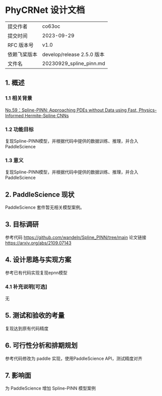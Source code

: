 # PhyCRNet 设计文档

|              |                    |
| ------------ | -----------------  |
| 提交作者      |      co63oc              |
| 提交时间      |       2023-09-29   |
| RFC 版本号    | v1.0               |
| 依赖飞桨版本  | develop/release 2.5.0 版本        |
| 文件名        | 20230929_spline_pinn.md             |

## 1. 概述

### 1.1 相关背景

[No.59：Spline-PINN: Approaching PDEs without Data using Fast, Physics-Informed Hermite-Spline CNNs](https://github.com/PaddlePaddle/community/blob/master/hackathon/hackathon_5th/%E3%80%90PaddlePaddle%20Hackathon%205th%E3%80%91%E5%BC%80%E6%BA%90%E8%B4%A1%E7%8C%AE%E4%B8%AA%E4%BA%BA%E6%8C%91%E6%88%98%E8%B5%9B%E7%A7%91%E5%AD%A6%E8%AE%A1%E7%AE%97%E4%BB%BB%E5%8A%A1%E5%90%88%E9%9B%86.md#no59spline-pinn-approaching-pdes-without-data-using-fast-physics-informed-hermite-spline-cnns)

### 1.2 功能目标

复现Spline-PINN模型，并根据代码中提供的数据训练、推理，并合入PaddleScience

### 1.3 意义

复现Spline-PINN模型，并根据代码中提供的数据训练、推理，并合入PaddleScience

## 2. PaddleScience 现状

PaddleScience 套件暂无相关模型案例。

## 3. 目标调研

参考代码 https://github.com/wandeln/Spline_PINN/tree/main
论文链接 https://arxiv.org/abs/2109.07143

## 4. 设计思路与实现方案

参考已有代码实现复现epnn模型

### 4.1 补充说明[可选]

无

## 5. 测试和验收的考量

复现达到原有代码精度

## 6. 可行性分析和排期规划

参考代码修改为 paddle 实现，使用PaddleScience API，测试精度对齐

## 7. 影响面

为 PaddleScience 增加 Spline-PINN 模型案例
